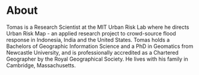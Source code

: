 # About
Tomas is a Research Scientist at the MIT Urban Risk Lab where he directs Urban Risk Map - an applied research project to crowd-source flood response in Indonesia, India and the United States. Tomas holds a Bachelors of Geographic Information Science and a PhD in Geomatics from Newcastle University, and is professionally accredited as a Chartered Geographer by the Royal Geographical Society. He lives with his family in Cambridge, Massachusetts.
